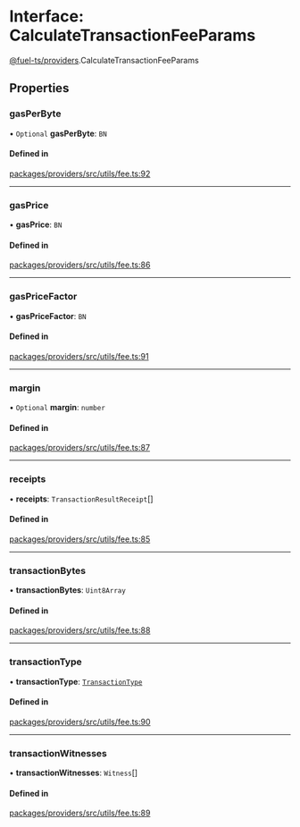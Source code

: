 # Interface: CalculateTransactionFeeParams

[@fuel-ts/providers](/api/Providers/index.md).CalculateTransactionFeeParams

## Properties

### gasPerByte

• `Optional` **gasPerByte**: `BN`

#### Defined in

[packages/providers/src/utils/fee.ts:92](https://github.com/FuelLabs/fuels-ts/blob/5bf70bb2/packages/providers/src/utils/fee.ts#L92)

___

### gasPrice

• **gasPrice**: `BN`

#### Defined in

[packages/providers/src/utils/fee.ts:86](https://github.com/FuelLabs/fuels-ts/blob/5bf70bb2/packages/providers/src/utils/fee.ts#L86)

___

### gasPriceFactor

• **gasPriceFactor**: `BN`

#### Defined in

[packages/providers/src/utils/fee.ts:91](https://github.com/FuelLabs/fuels-ts/blob/5bf70bb2/packages/providers/src/utils/fee.ts#L91)

___

### margin

• `Optional` **margin**: `number`

#### Defined in

[packages/providers/src/utils/fee.ts:87](https://github.com/FuelLabs/fuels-ts/blob/5bf70bb2/packages/providers/src/utils/fee.ts#L87)

___

### receipts

• **receipts**: `TransactionResultReceipt`[]

#### Defined in

[packages/providers/src/utils/fee.ts:85](https://github.com/FuelLabs/fuels-ts/blob/5bf70bb2/packages/providers/src/utils/fee.ts#L85)

___

### transactionBytes

• **transactionBytes**: `Uint8Array`

#### Defined in

[packages/providers/src/utils/fee.ts:88](https://github.com/FuelLabs/fuels-ts/blob/5bf70bb2/packages/providers/src/utils/fee.ts#L88)

___

### transactionType

• **transactionType**: [`TransactionType`](/api/Providers/TransactionType.md)

#### Defined in

[packages/providers/src/utils/fee.ts:90](https://github.com/FuelLabs/fuels-ts/blob/5bf70bb2/packages/providers/src/utils/fee.ts#L90)

___

### transactionWitnesses

• **transactionWitnesses**: `Witness`[]

#### Defined in

[packages/providers/src/utils/fee.ts:89](https://github.com/FuelLabs/fuels-ts/blob/5bf70bb2/packages/providers/src/utils/fee.ts#L89)
